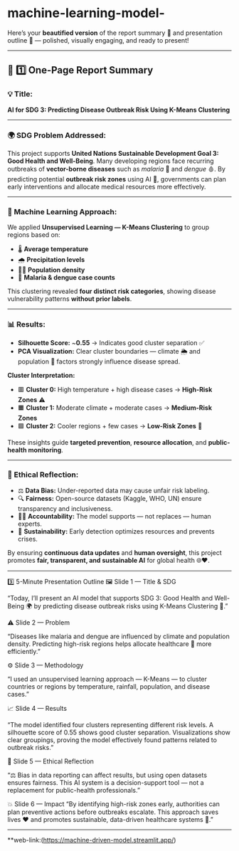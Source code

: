 # machine-learning-model-
Here’s your **beautified version** of the report summary 🧾 and presentation outline 🎤 — polished, visually engaging, and ready to present!

---

## 🧾 **1️⃣ One-Page Report Summary**

### **💡 Title:**

**AI for SDG 3: Predicting Disease Outbreak Risk Using K-Means Clustering**

---

### **🌍 SDG Problem Addressed:**

This project supports **United Nations Sustainable Development Goal 3: Good Health and Well-Being**.
Many developing regions face recurring outbreaks of **vector-borne diseases** such as *malaria* 🦟 and *dengue* 🩸.
By predicting potential **outbreak risk zones** using AI 🤖, governments can plan early interventions and allocate medical resources more effectively.

---

### **🧠 Machine Learning Approach:**

We applied **Unsupervised Learning — K-Means Clustering** to group regions based on:

* 🌡️ **Average temperature**
* 🌧️ **Precipitation levels**
* 🧍‍♀️ **Population density**
* 🦟 **Malaria & dengue case counts**

This clustering revealed **four distinct risk categories**, showing disease vulnerability patterns **without prior labels**.

---

### **📊 Results:**

* **Silhouette Score:** ~**0.55** → Indicates good cluster separation ✅
* **PCA Visualization:** Clear cluster boundaries — climate 🌦️ and population 👥 factors strongly influence disease spread.

**Cluster Interpretation:**

* 🟥 **Cluster 0:** High temperature + high disease cases → **High-Risk Zones** ⚠️
* 🟧 **Cluster 1:** Moderate climate + moderate cases → **Medium-Risk Zones**
* 🟩 **Cluster 2:** Cooler regions + few cases → **Low-Risk Zones** 🌿

These insights guide **targeted prevention**, **resource allocation**, and **public-health monitoring**.

---

### **🤝 Ethical Reflection:**

* ⚖️ **Data Bias:** Under-reported data may cause unfair risk labeling.
* 🔍 **Fairness:** Open-source datasets (Kaggle, WHO, UN) ensure transparency and inclusiveness.
* 🧑‍⚕️ **Accountability:** The model supports — not replaces — human experts.
* 🌱 **Sustainability:** Early detection optimizes resources and prevents crises.

By ensuring **continuous data updates** and **human oversight**, this project promotes **fair, transparent, and sustainable AI** for global health 🌐❤️.

---

3️⃣ 5-Minute Presentation Outline
🖼️ Slide 1 — Title & SDG

“Today, I’ll present an AI model that supports SDG 3: Good Health and Well-Being 🌍
by predicting disease outbreak risks using K-Means Clustering 🤖.”

⚠️ Slide 2 — Problem

“Diseases like malaria and dengue are influenced by climate and population density.
Predicting high-risk regions helps allocate healthcare 🏥 more efficiently.”

⚙️ Slide 3 — Methodology

“I used an unsupervised learning approach — K-Means —
to cluster countries or regions by temperature, rainfall, population, and disease cases.”

📈 Slide 4 — Results

“The model identified four clusters representing different risk levels.
A silhouette score of 0.55 shows good cluster separation.
Visualizations show clear groupings, proving the model effectively found patterns related to outbreak risks.”

🧭 Slide 5 — Ethical Reflection

“⚖️ Bias in data reporting can affect results, but using open datasets ensures fairness.
This AI system is a decision-support tool — not a replacement for public-health professionals.”

💥 Slide 6 — Impact
“By identifying high-risk zones early, authorities can plan preventive actions before outbreaks escalate.
This approach saves lives ❤️ and promotes sustainable, data-driven healthcare systems 🌱.”

---
**web-link:(https://machine-driven-model.streamlit.app/)


